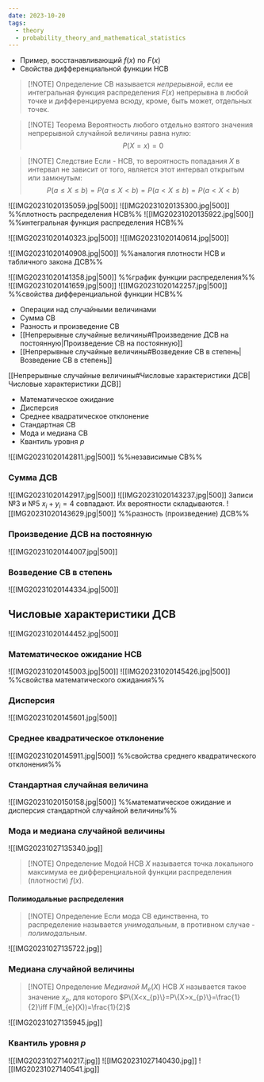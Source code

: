 ```yaml
---
date: 2023-10-20
tags:
  - theory
  - probability_theory_and_mathematical_statistics
---
```

- Пример, восстанавливающий $f(x)$ по $F(x)$
- Свойства дифференциальной функции НСВ

> [!NOTE] Определение
> СВ называется *непрерывной*, если ее интегральная функция распределения $F(x)$ непрерывна в любой точке и дифференцируема всюду, кроме, быть может, отдельных точек.

> [!NOTE] Теорема
> Вероятность любого отдельно взятого значения непрерывной случайной величины равна нулю:$$P(X=x)=0$$

> [!NOTE] Следствие
> Если - НСВ, то вероятность попадания $X$ в интервал не зависит от того, является этот интервал открытым или замкнутым:$$P(a\leq X\leq b)=P(a\leq X<b)=P(a<X\leq b)=P(a<X<b)$$

![[IMG20231020135059.jpg|500]]
![[IMG20231020135300.jpg|500]]
%%плотность распределения НСВ%%
![[IMG20231020135922.jpg|500]]
%%интегральная функция распределения НСВ%%

![[IMG20231020140323.jpg|500]]
![[IMG20231020140614.jpg|500]]

![[IMG20231020140908.jpg|500]]
%%аналогия плотности НСВ и табличного закона ДСВ%%

![[IMG20231020141358.jpg|500]]
%%график функции распределения%%
![[IMG20231020141659.jpg|500]]
![[IMG20231020142257.jpg|500]]
%%свойства дифференциальной функции НСВ%%

- Операции над случайными величинами
- Сумма СВ
- Разность и произведение СВ
- [[Непрерывные случайные величины#Произведение ДСВ на постоянную|Произведение СВ на постоянную]]
- [[Непрерывные случайные величины#Возведение СВ в степень|Возведение СВ в степень]]

[[Непрерывные случайные величины#Числовые характеристики ДСВ|Числовые характеристики ДСВ]]
- Математическое ожидание
- Дисперсия
- Среднее квадратическое отклонение
- Стандартная СВ
- Мода и медиана СВ
- Квантиль уровня $p$

![[IMG20231020142811.jpg|500]]
%%независимые СВ%%
### Сумма ДСВ
![[IMG20231020142917.jpg|500]]
![[IMG20231020143237.jpg|500]]
Записи №3 и №5 $x_{i}+y_{i}=4$ совпадают. Их вероятности складываются.
![[IMG20231020143629.jpg|500]]
%%разность (произведение) ДСВ%%

### Произведение ДСВ на постоянную
![[IMG20231020144007.jpg|500]]
### Возведение СВ в степень
![[IMG20231020144334.jpg|500]]

## Числовые характеристики ДСВ
![[IMG20231020144452.jpg|500]]
### Математическое ожидание НСВ
![[IMG20231020145003.jpg|500]]
![[IMG20231020145426.jpg|500]]
%%свойства математического ожидания%%

### Дисперсия
![[IMG20231020145601.jpg|500]]
### Среднее квадратическое отклонение
![[IMG20231020145911.jpg|500]]
%%свойства среднего квадратического отклонения%%

### Стандартная случайная величина
![[IMG20231020150158.jpg|500]]
%%математическое ожидание и дисперсия стандартной случайной величины%%

### Мода и медиана случайной величины
![[IMG20231027135340.jpg]]

> [!NOTE] Определение
> Модой НСВ $X$ называется точка локального максимума ее дифференциальной функции распределения (плотности) $f(x)$.

#### Полимодальные распределения

> [!NOTE] Определение
> Если мода СВ единственна, то распределение называется *унимодальным*, в противном случае - *полимодальным*.

![[IMG20231027135722.jpg]]

### Медиана случайной величины

> [!NOTE] Определение
> *Медианой* $M_{e}(X)$ НСВ $X$ называется такое значение $x_{p}$, для которого $P\{X<x_{p}\}=P\{X>x_{p}\}=\frac{1}{2}\iff F(M_{e}(X))=\frac{1}{2}$

![[IMG20231027135945.jpg]]

### Квантиль уровня $p$
![[IMG20231027140217.jpg]]
![[IMG20231027140430.jpg]]
![[IMG20231027140541.jpg]]
